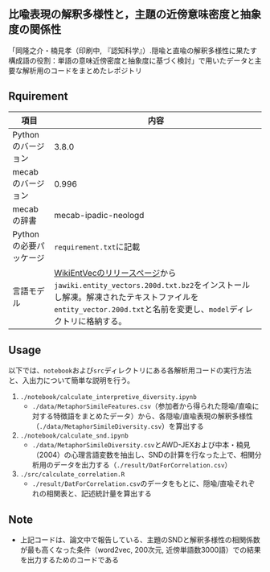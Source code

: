 ## 比喩表現の解釈多様性と，主題の近傍意味密度と抽象度の関係性

「岡隆之介・楠見孝（印刷中, 『認知科学』）.隠喩と直喩の解釈多様性に果たす構成語の役割：単語の意味近傍密度と抽象度に基づく検討」で用いたデータと主要な解析用のコードをまとめたレポジトリ

## Rquirement
|項目|内容|
|---|---|
|Pythonのバージョン|3.8.0|
|mecabのバージョン|0.996|
|mecabの辞書|mecab-ipadic-neologd|
|Pythonの必要パッケージ|`requirement.txt`に記載|
|言語モデル|[WikiEntVecのリリースページ](https://github.com/singletongue/WikiEntVec/releases)から`jawiki.entity_vectors.200d.txt.bz2`をインストールし解凍。解凍されたテキストファイルを`entity_vector.200d.txt`と名前を変更し、`model`ディレクトリに格納する。|

## Usage
以下では、`notebook`および`src`ディレクトリにある各解析用コードの実行方法と、入出力について簡単な説明を行う。
1. `./notebook/calculate_interpretive_diversity.ipynb`
	- `./data/MetaphorSimileFeatures.csv`（参加者から得られた隠喩/直喩に対する特徴語をまとめたデータ）から、各隠喩/直喩表現の解釈多様性（`./data/MetaphorSimileDiversity.csv`）を算出する
2. `./notebook/calculate_snd.ipynb`
   - `./data/MetaphorSimileDiversity.csv`とAWD-JEXおよび中本・楠見（2004）の心理言語変数を抽出し、SNDの計算を行なった上で、相関分析用のデータを出力する（`./result/DatForCorrelation.csv`）
3. `./src/calculate_correlation.R`
   - `./result/DatForCorrelation.csv`のデータをもとに、隠喩/直喩それぞれの相関表と、記述統計量を算出する

## Note

- 上記コードは、論文中で報告している、主題のSNDと解釈多様性の相関係数が最も高くなった条件（word2vec, 200次元, 近傍単語数3000語）での結果を出力するためのコードである

